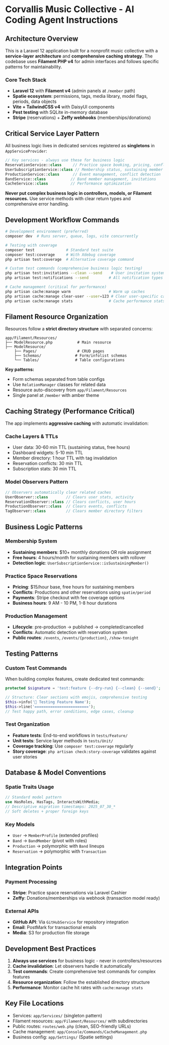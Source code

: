 # Corvallis Music Collective - AI Coding Agent Instructions

## Architecture Overview

This is a Laravel 12 application built for a nonprofit music collective with a **service-layer architecture** and **comprehensive caching strategy**. The codebase uses **Filament PHP v4** for admin interfaces and follows specific patterns for maintainability.

### Core Tech Stack
- **Laravel 12** with **Filament v4** (admin panels at `/member` path)
- **Spatie ecosystem**: permissions, tags, media library, model flags, periods, data objects
- **Vite + TailwindCSS v4** with DaisyUI components
- **Pest testing** with SQLite in-memory database
- **Stripe** (reservations) + **Zeffy webhooks** (memberships/donations)

## Critical Service Layer Pattern

All business logic lives in dedicated services registered as **singletons** in `AppServiceProvider`:

```php
// Key services - always use these for business logic
ReservationService::class     // Practice space booking, pricing, conflicts
UserSubscriptionService::class // Membership status, sustaining member logic  
ProductionService::class      // Event management, conflict detection
BandService::class           // Band member management, invitations
CacheService::class          // Performance optimization
```

**Never put complex business logic in controllers, models, or Filament resources.** Use service methods with clear return types and comprehensive error handling.

## Development Workflow Commands

```bash
# Development environment (preferred)
composer dev  # Runs server, queue, logs, vite concurrently

# Testing with coverage
composer test              # Standard test suite
composer test:coverage     # With Xdebug coverage
php artisan test:coverage  # Alternative coverage command

# Custom test commands (comprehensive business logic testing)
php artisan test:invitations --clean --send    # User invitation system
php artisan test:notifications --send         # All notification types

# Cache management (critical for performance)
php artisan cache:manage warm                 # Warm up caches
php artisan cache:manage clear-user --user=123 # Clear user-specific caches
php artisan cache:manage stats                # Cache performance stats
```

## Filament Resource Organization

Resources follow a **strict directory structure** with separated concerns:

```
app/Filament/Resources/
├── ModelResource.php           # Main resource
├── ModelResource/
    ├── Pages/                  # CRUD pages
    ├── Schemas/               # Form/infolist schemas
    └── Tables/                # Table configurations
```

**Key patterns:**
- Form schemas separated from table configs
- Use `RelationManager` classes for related data
- Resource auto-discovery from `app/Filament/Resources`
- Single panel at `/member` with amber theme

## Caching Strategy (Performance Critical)

The app implements **aggressive caching** with automatic invalidation:

### Cache Layers & TTLs
- User data: 30-60 min TTL (sustaining status, free hours)
- Dashboard widgets: 5-10 min TTL
- Member directory: 1 hour TTL with tag invalidation
- Reservation conflicts: 30 min TTL
- Subscription stats: 30 min TTL

### Model Observers Pattern
```php
// Observers automatically clear related caches
UserObserver::class        // Clears user stats, activity
ReservationObserver::class // Clears conflicts, user hours
ProductionObserver::class  // Clears events, conflicts
TagObserver::class         // Clears member directory filters
```

## Business Logic Patterns

### Membership System
- **Sustaining members**: $10+ monthly donations OR role assignment
- **Free hours**: 4 hours/month for sustaining members with rollover
- **Detection logic**: `UserSubscriptionService::isSustainingMember()`

### Practice Space Reservations
- **Pricing**: $15/hour base, free hours for sustaining members
- **Conflicts**: Productions and other reservations using `spatie/period`
- **Payments**: Stripe checkout with fee coverage options
- **Business hours**: 9 AM - 10 PM, 1-8 hour durations

### Production Management
- **Lifecycle**: pre-production → published → completed/cancelled
- **Conflicts**: Automatic detection with reservation system
- **Public routes**: `/events`, `/events/{production}`, `/show-tonight`

## Testing Patterns

### Custom Test Commands
When building complex features, create dedicated test commands:

```php
protected $signature = 'test:feature {--dry-run} {--clean} {--send}';

// Structure: Clear sections with emojis, comprehensive testing
$this->info('🧪 Testing Feature Name');
$this->line('========================');
// Test happy path, error conditions, edge cases, cleanup
```

### Test Organization
- **Feature tests**: End-to-end workflows in `tests/Feature/`
- **Unit tests**: Service layer methods in `tests/Unit/`
- **Coverage tracking**: Use `composer test:coverage` regularly
- **Story coverage**: `php artisan check:story-coverage` validates against user stories

## Database & Model Conventions

### Spatie Traits Usage
```php
// Standard model pattern
use HasRoles, HasTags, InteractsWithMedia;
// Descriptive migration timestamps: 2025_07_30_*
// Soft deletes + proper foreign keys
```

### Key Models
- `User` → `MemberProfile` (extended profiles)
- `Band` → `BandMember` (pivot with roles)  
- `Production` → polymorphic with `Band` lineups
- `Reservation` → polymorphic with `Transaction`

## Integration Points

### Payment Processing
- **Stripe**: Practice space reservations via Laravel Cashier
- **Zeffy**: Donations/memberships via webhook (transaction model ready)

### External APIs
- **GitHub API**: Via `GitHubService` for repository integration
- **Email**: PostMark for transactional emails
- **Media**: S3 for production file storage

## Development Best Practices

1. **Always use services** for business logic - never in controllers/resources
2. **Cache invalidation**: Let observers handle it automatically  
3. **Test commands**: Create comprehensive test commands for complex features
4. **Resource organization**: Follow the established directory structure
5. **Performance**: Monitor cache hit rates with `cache:manage stats`

## Key File Locations

- Services: `app/Services/` (singleton pattern)
- Filament resources: `app/Filament/Resources/` with subdirectories
- Public routes: `routes/web.php` (clean, SEO-friendly URLs)
- Cache management: `app/Console/Commands/CacheManagement.php`
- Business config: `app/Settings/` (Spatie settings)

